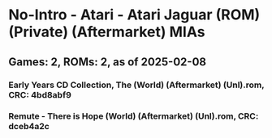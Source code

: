 # No-Intro - Atari - Atari Jaguar (ROM) (Private) (Aftermarket) MIAs
## Games: 2, ROMs: 2, as of 2025-02-08
### Early Years CD Collection, The (World) (Aftermarket) (Unl).rom, CRC: 4bd8abf9
### Remute - There is Hope (World) (Aftermarket) (Unl).rom, CRC: dceb4a2c
